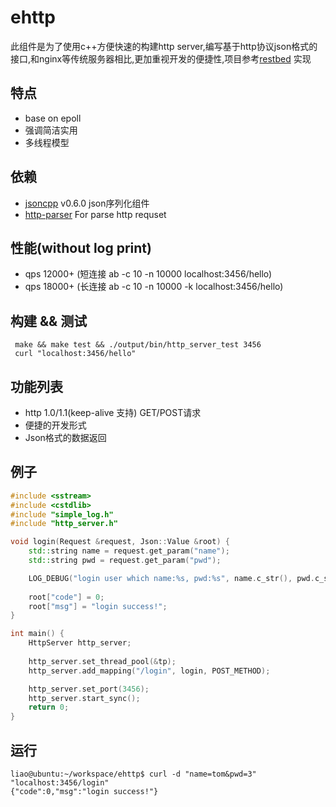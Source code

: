 ehttp
=============
此组件是为了使用c++方便快速的构建http server,编写基于http协议json格式的接口,和nginx等传统服务器相比,更加重视开发的便捷性,项目参考[restbed](https://bitbucket.org/Corvusoft/restbed/overview) 实现

## 特点
* base on epoll
* 强调简洁实用
* 多线程模型

## 依赖
 * [jsoncpp](https://github.com/open-source-parsers/jsoncpp) v0.6.0 json序列化组件
 * [http-parser](https://github.com/nodejs/http-parser) For parse http requset 

## 性能(without log print)
 * qps 12000+ (短连接 ab -c 10 -n 10000 localhost:3456/hello)
 * qps 18000+ (长连接 ab -c 10 -n 10000 -k localhost:3456/hello)

## 构建 && 测试
```
 make && make test && ./output/bin/http_server_test 3456
 curl "localhost:3456/hello"
```

## 功能列表
  * http 1.0/1.1(keep-alive 支持) GET/POST请求
  * 便捷的开发形式
  * Json格式的数据返回

## 例子
```c++
#include <sstream>
#include <cstdlib>
#include "simple_log.h"
#include "http_server.h"

void login(Request &request, Json::Value &root) {
    std::string name = request.get_param("name");
    std::string pwd = request.get_param("pwd");

    LOG_DEBUG("login user which name:%s, pwd:%s", name.c_str(), pwd.c_str());
    
    root["code"] = 0;
    root["msg"] = "login success!";
}

int main() {
    HttpServer http_server;
    
    http_server.set_thread_pool(&tp);
    http_server.add_mapping("/login", login, POST_METHOD);

    http_server.set_port(3456);
    http_server.start_sync();
    return 0;
}


```

## 运行
```
liao@ubuntu:~/workspace/ehttp$ curl -d "name=tom&pwd=3" "localhost:3456/login"
{"code":0,"msg":"login success!"}

```

